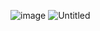 ![image](https://github.com/kssosoy/SpringStudy/assets/92496809/7c682798-db3b-4c4f-a29b-fd7785e490f8)
![Untitled](https://prod-files-secure.s3.us-west-2.amazonaws.com/60347b36-002e-4439-8969-0cd3e7e63747/0946a074-2c03-48aa-9a3f-4771558d5f1f/Untitled.png)
